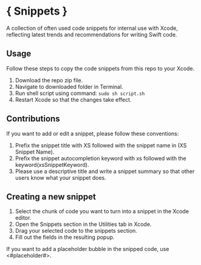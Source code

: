 # { Snippets }
A collection of often used code snippets for internal use with Xcode, reflecting latest trends and recommendations for writing Swift code.

## Usage
Follow these steps to copy the code snippets from this repo to your Xcode.
1. Download the repo zip file.
2. Navigate to downloaded folder in Terminal.
3. Run shell script using command: `sudo sh script.sh`
4. Restart Xcode so that the changes take effect.

## Contributions
If you want to add or edit a snippet, please follow these conventions:
1. Prefix the snippet title with XS followed with the snippet name in (XS Snippet Name).
2. Prefix the snippet autocompletion keyword with xs followed with the keyword(xsSnippetKeyword).
3. Please use a descriptive title and write a snippet summary so that other users know what your snippet does.

## Creating a new snippet
1. Select the chunk of code you want to turn into a snippet in the Xcode editor.
2. Open the Snippets section in the Utilities tab in Xcode.
3. Drag your selected code to the snippets section.
4. Fill out the fields in the resulting popup.

If you want to add a placeholder bubble in the snipped code, use <#placeholder#>.
